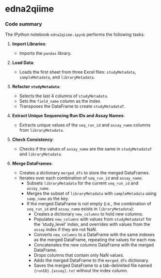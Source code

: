 # edna2qiime

### Code summary

The IPython notebook `edna2qiime.ipynb` performs the following tasks:

1. **Import Libraries**:
   - Imports the `pandas` library.

2. **Load Data**:
   - Loads the first sheet from three Excel files: `studyMetadata`, `sampleMetadata`, and `libraryMetadata`.

3. **Refactor `studyMetadata`**:
   - Selects the last 4 columns of `studyMetadata`.
   - Sets the `field_name` column as the index.
   - Transposes the DataFrame to create `studyMetadataT`.

4. **Extract Unique Sequencing Run IDs and Assay Names**:
   - Extracts unique values of the `seq_run_id` and `assay_name` columns from `libraryMetadata`.

5. **Check Consistency**:
   - Checks if the values of `assay_name` are the same in `studyMetadataT` and `libraryMetadata`.

6. **Merge DataFrames**:
   - Creates a dictionary `merged_dfs` to store the merged DataFrames.
   - Iterates over each combination of `seq_run_id` and `assay_name`:
     - Subsets `libraryMetadata` for the current `seq_run_id` and `assay_name`.
     - Merges the subset of `libraryMetadata` with `sampleMetadata` using `samp_name` as the key.
     - If the merged DataFrame is not empty (i.e., the combination of `seq_run_id` and `assay_name` exists in `libraryMetadata`):
       - Creates a dictionary `new_columns` to hold new columns.
       - Populates `new_columns` with values from `studyMetadataT` for the 'study_level' index, and overrides with values from the `assay` index if they are not NaN.
       - Converts `new_columns` to a DataFrame with the same indexes as the merged DataFrame, repeating the values for each row.
       - Concatenates the new columns DataFrame with the merged DataFrame.
       - Drops columns that contain only NaN values.
       - Adds the merged DataFrame to the `merged_dfs` dictionary.
       - Saves the merged DataFrame to a tab-delimited file named `{runID}.{assay}.txt` without the index column.